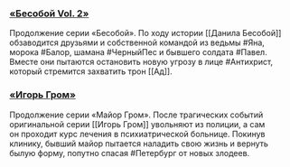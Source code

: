 ### [**«Бесобой Vol. 2»**](https://bookmate.ru/series/LwnhIEHb?utm_source=bookmate&utm_medium=selfpromo_bookmate&utm_campaign=bubble&utm_term=&utm_content=)

Продолжение серии «Бесобой». По ходу истории [[Данила Бесобой]] обзаводится друзьями и собственной командой из ведьмы #Яна, морока #Балор, шамана #ЧерныйПес и бывшего солдата #Павел. Вместе они пытаются остановить новую угрозу в лице #Антихрист, который стремится захватить трон [[Ад]].

### [**«Игорь Гром»**](https://bookmate.ru/series/Lp5lb1Y8?utm_source=bookmate&utm_medium=selfpromo_bookmate&utm_campaign=bubble&utm_term=&utm_content=)

Продолжение серии «Майор Гром». После трагических событий оригинальной серии [[Игорь Гром]] увольняют из полиции, а сам он проходит курс лечения в психиатрической больнице. Покинув клинику, бывший майор пытается наладить свою жизнь и вернуть былую форму, попутно спасая #Петербург от новых злодеев.